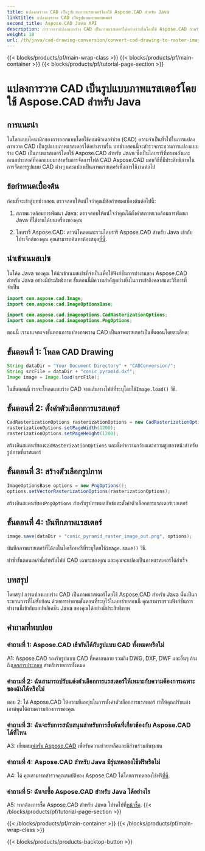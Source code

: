 ```yaml
---
title: แปลงการวาด CAD เป็นรูปแบบภาพแรสเตอร์โดยใช้ Aspose.CAD สำหรับ Java
linktitle: แปลงการวาด CAD เป็นรูปแบบภาพแรสเตอร์
second_title: Aspose.CAD Java API
description: สำรวจการแปลงแบบร่าง CAD เป็นภาพแรสเตอร์ได้อย่างราบรื่นโดยใช้ Aspose.CAD สำหรับ Java ปฏิบัติตามคำแนะนำทีละขั้นตอนของเราเพื่อการบูรณาการที่มีประสิทธิภาพ
weight: 10
url: /th/java/cad-drawing-conversion/convert-cad-drawing-to-raster-image/
---
```


{{< blocks/products/pf/main-wrap-class >}}
{{< blocks/products/pf/main-container >}}
{{< blocks/products/pf/tutorial-page-section >}}

# แปลงการวาด CAD เป็นรูปแบบภาพแรสเตอร์โดยใช้ Aspose.CAD สำหรับ Java

## การแนะนำ

ในโลกแบบไดนามิกของการออกแบบโดยใช้คอมพิวเตอร์ช่วย (CAD) ความจำเป็นทั่วไปในการแปลงภาพวาด CAD เป็นรูปแบบภาพแรสเตอร์ได้อย่างราบรื่น บทช่วยสอนนี้จะสำรวจกระบวนการแปลงแบบร่าง CAD เป็นภาพแรสเตอร์โดยใช้ Aspose.CAD สำหรับ Java ซึ่งเป็นไลบรารีที่ทรงพลังและอเนกประสงค์ที่ออกแบบมาสำหรับการจัดการไฟล์ CAD Aspose.CAD มอบวิธีที่มีประสิทธิภาพในการจัดการรูปแบบ CAD ต่างๆ และแปลงเป็นภาพแรสเตอร์เพื่อการใช้งานต่อไป

## ข้อกำหนดเบื้องต้น

ก่อนที่จะเข้าสู่บทช่วยสอน ตรวจสอบให้แน่ใจว่าคุณมีข้อกำหนดเบื้องต้นต่อไปนี้:

1. สภาพแวดล้อมการพัฒนา Java: ตรวจสอบให้แน่ใจว่าคุณได้ตั้งค่าสภาพแวดล้อมการพัฒนา Java ที่ใช้งานได้บนเครื่องของคุณ

2. ไลบรารี Aspose.CAD: ดาวน์โหลดและรวมไลบรารี Aspose.CAD สำหรับ Java เข้ากับโปรเจ็กต์ของคุณ คุณสามารถค้นหาห้องสมุด[ที่นี่](https://releases.aspose.com/cad/java/).

## นำเข้าเนมสเปซ

ในโค้ด Java ของคุณ ให้นำเข้าเนมสเปซที่จำเป็นเพื่อใช้ฟังก์ชันการทำงานของ Aspose.CAD สำหรับ Java อย่างมีประสิทธิภาพ ขั้นตอนนี้มีความสำคัญอย่างยิ่งในการเข้าถึงคลาสและวิธีการที่จำเป็น

```java
import com.aspose.cad.Image;
import com.aspose.cad.ImageOptionsBase;

import com.aspose.cad.imageoptions.CadRasterizationOptions;
import com.aspose.cad.imageoptions.PngOptions;
```

ตอนนี้ เรามาแจกแจงขั้นตอนการแปลงภาพวาด CAD เป็นภาพแรสเตอร์เป็นขั้นตอนโดยละเอียด:

## ขั้นตอนที่ 1: โหลด CAD Drawing

```java
String dataDir = "Your Document Directory" + "CADConversion/";
String srcFile = dataDir + "conic_pyramid.dxf";
Image image = Image.load(srcFile);
```

 ในขั้นตอนนี้ เราจะโหลดแบบร่าง CAD จากเส้นทางไฟล์ที่ระบุโดยใช้`Image.load()` วิธี.

## ขั้นตอนที่ 2: ตั้งค่าตัวเลือกการแรสเตอร์

```java
CadRasterizationOptions rasterizationOptions = new CadRasterizationOptions();
rasterizationOptions.setPageWidth(1200);
rasterizationOptions.setPageHeight(1200);
```

 สร้างอินสแตนซ์ของ`CadRasterizationOptions` และตั้งค่าความกว้างและความสูงของหน้าสำหรับรูปภาพที่แรสเตอร์

## ขั้นตอนที่ 3: สร้างตัวเลือกรูปภาพ

```java
ImageOptionsBase options = new PngOptions();
options.setVectorRasterizationOptions(rasterizationOptions);
```

 สร้างอินสแตนซ์ของ`PngOptions` สำหรับรูปภาพผลลัพธ์และตั้งค่าตัวเลือกการแรสเตอร์เวกเตอร์

## ขั้นตอนที่ 4: บันทึกภาพแรสเตอร์

```java
image.save(dataDir + "conic_pyramid_raster_image_out.png", options);
```

 บันทึกภาพแรสเตอร์ที่ได้ลงในไดเร็กทอรีที่ระบุโดยใช้`image.save()` วิธี.

ทำซ้ำขั้นตอนเหล่านี้สำหรับไฟล์ CAD เฉพาะของคุณ และคุณจะแปลงเป็นภาพแรสเตอร์ได้สำเร็จ

## บทสรุป

โดยสรุป การแปลงแบบร่าง CAD เป็นภาพแรสเตอร์โดยใช้ Aspose.CAD สำหรับ Java นั้นเป็นกระบวนการที่ไม่ซับซ้อน ด้วยการทำตามขั้นตอนที่ระบุไว้ในบทช่วยสอนนี้ คุณสามารถรวมฟังก์ชันการทำงานนี้เข้ากับแอปพลิเคชัน Java ของคุณได้อย่างมีประสิทธิภาพ

## คำถามที่พบบ่อย

### คำถามที่ 1: Aspose.CAD เข้ากันได้กับรูปแบบ CAD ทั้งหมดหรือไม่

 A1: Aspose.CAD รองรับรูปแบบ CAD ที่หลากหลาย รวมถึง DWG, DXF, DWF และอื่นๆ อ้างถึง[เอกสารประกอบ](https://reference.aspose.com/cad/java/) สำหรับรายการทั้งหมด

### คำถามที่ 2: ฉันสามารถปรับแต่งตัวเลือกการแรสเตอร์ให้เหมาะกับความต้องการเฉพาะของฉันได้หรือไม่

ตอบ 2: ได้ Aspose.CAD ให้ความยืดหยุ่นในการตั้งค่าตัวเลือกการแรสเตอร์ ทำให้คุณปรับแต่งเอาต์พุตได้ตามความต้องการของคุณ

### คำถามที่ 3: ฉันจะรับการสนับสนุนสำหรับการสืบค้นที่เกี่ยวข้องกับ Aspose.CAD ได้ที่ไหน

 A3: เยี่ยมชม[ฟอรั่ม Aspose.CAD](https://forum.aspose.com/c/cad/19) เพื่อรับความช่วยเหลือและมีส่วนร่วมกับชุมชน

### คำถามที่ 4: Aspose.CAD สำหรับ Java มีรุ่นทดลองใช้ฟรีหรือไม่

 A4: ได้ คุณสามารถสำรวจคุณสมบัติของ Aspose.CAD ได้โดยการทดลองใช้ฟรี[ที่นี่](https://releases.aspose.com/).

### คำถามที่ 5: ฉันจะซื้อ Aspose.CAD สำหรับ Java ได้อย่างไร

 A5: หากต้องการซื้อ Aspose.CAD สำหรับ Java โปรดไปที่[หน้าซื้อ](https://purchase.aspose.com/buy).
{{< /blocks/products/pf/tutorial-page-section >}}

{{< /blocks/products/pf/main-container >}}
{{< /blocks/products/pf/main-wrap-class >}}

{{< blocks/products/products-backtop-button >}}
